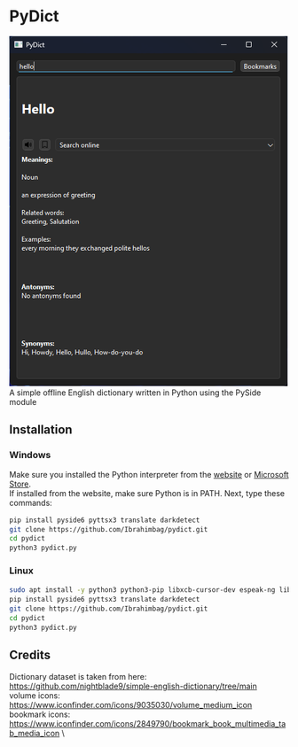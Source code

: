 # PyDict

![demo](demo.png) \
A simple offline English dictionary written in Python using the PySide module

## Installation

### Windows

Make sure you installed the Python interpreter from the [website](https://www.python.org/) or [Microsoft Store](https://apps.microsoft.com/search?query=python&hl=en-US&gl=US). \
If installed from the website, make sure Python is in PATH.
Next, type these commands:

```sh
pip install pyside6 pyttsx3 translate darkdetect
git clone https://github.com/Ibrahimbag/pydict.git
cd pydict
python3 pydict.py 
```

### Linux

```sh
sudo apt install -y python3 python3-pip libxcb-cursor-dev espeak-ng libespeak1 alsa-utils git
pip install pyside6 pyttsx3 translate darkdetect
git clone https://github.com/Ibrahimbag/pydict.git
cd pydict
python3 pydict.py
```

## Credits

Dictionary dataset is taken from here: <https://github.com/nightblade9/simple-english-dictionary/tree/main> \
volume icons: <https://www.iconfinder.com/icons/9035030/volume_medium_icon> \
bookmark icons: <https://www.iconfinder.com/icons/2849790/bookmark_book_multimedia_tab_media_icon> \
